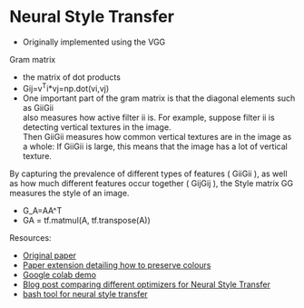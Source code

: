 # Neural Style Transfer

* Originally implemented using the VGG

Gram matrix
* the matrix of dot products
* Gij=v<sup>T</sup>i*vj=np.dot(vi,vj)
* One important part of the gram matrix is that the diagonal elements such as  GiiGii  
  also measures how active filter  ii  is. For example, suppose filter  ii  is detecting vertical textures in the image.  
  Then  GiiGii  measures how common vertical textures are in the image as a whole: If  GiiGii  is large, this means that the image has a lot of vertical texture.

By capturing the prevalence of different types of features ( GiiGii ), as well as how much different features occur together ( GijGij ), the Style matrix  GG  measures the style of an image.
* G_A=AA^T
* GA = tf.matmul(A, tf.transpose(A))

Resources:
* [Original paper](https://arxiv.org/abs/1508.06576)
* [Paper extension detailing how to preserve colours](https://arxiv.org/pdf/1606.05897.pdf)
* [Google colab demo](https://colab.research.google.com/github/tensorflow/models/blob/master/research/nst_blogpost/4_Neural_Style_Transfer_with_Eager_Execution.ipynb#scrollTo=dzJTObpsO3TZ)
* [Blog post comparing different optimizers for Neural Style Transfer](https://blog.slavv.com/picking-an-optimizer-for-style-transfer-86e7b8cba84b)
* [bash tool for neural style transfer](https://github.com/cysmith/neural-style-tf)
